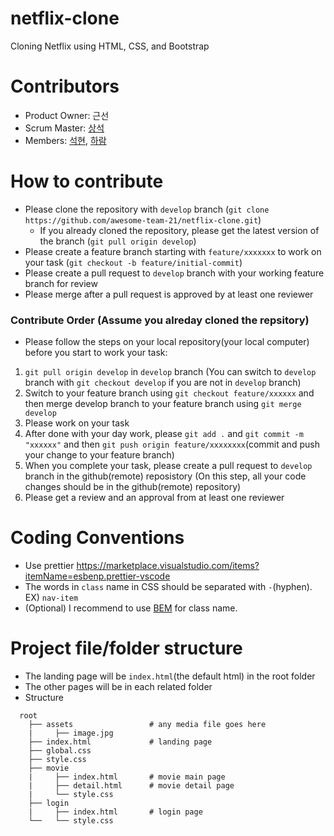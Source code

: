 # netflix-clone
Cloning Netflix using HTML, CSS, and Bootstrap

# Contributors
- Product Owner: 근선
- Scrum Master: [상석](https://github.com/ldss3sang)
- Members: [석현](https://github.com/tktjrgus12), [하람](https://github.com/kharam1436)

# How to contribute
- Please clone the repository with `develop` branch (`git clone https://github.com/awesome-team-21/netflix-clone.git`)
  - If you already cloned the repository, please get the latest version of the branch (`git pull origin develop`)
- Please create a feature branch starting with `feature/xxxxxxx` to work on your task (`git checkout -b feature/initial-commit`)
- Please create a pull request to `develop` branch with your working feature branch for review
- Please merge after a pull request is approved by at least one reviewer
  
### Contribute Order (Assume you alreday cloned the repsitory)
- Please follow the steps on your local repository(your local computer) before you start to work your task:
1. `git pull origin develop` in `develop` branch (You can switch to `develop` branch with `git checkout develop` if you are not in `develop` branch)
2. Switch to your feature branch using `git checkout feature/xxxxxx` and then merge develop branch to your feature branch using `git merge develop`
3. Please work on your task
4. After done with your day work, please `git add .` and `git commit -m "xxxxxx"` and then `git push origin feature/xxxxxxxx`(commit and push your change to your feature branch)
5. When you complete your task, please create a pull request to `develop` branch in the github(remote) reposistory (On this step, all your code changes should be in the github(remote) repository)
6. Please get a review and an approval from at least one reviewer
   
# Coding Conventions
- Use prettier https://marketplace.visualstudio.com/items?itemName=esbenp.prettier-vscode
- The words in `class` name in CSS should be separated with `-`(hyphen). EX) `nav-item`
- (Optional) I recommend to use [BEM](https://getbem.com/) for class name.

# Project file/folder structure
- The landing page will be `index.html`(the default html) in the root folder
- The other pages will be in each related folder
- Structure

```
  root
    ├── assets                 # any media file goes here
    |     ├── image.jpg 
    ├── index.html             # landing page
    ├── global.css
    ├── style.css
    ├── movie
    |     ├── index.html       # movie main page
    |     ├── detail.html      # movie detail page
    |     └── style.css 
    ├── login
    |     ├── index.html       # login page
    └──   └── style.css
```
